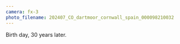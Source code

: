 ```yaml
---
camera: fx-3
photo_filename: 202407_CO_dartmoor_cornwall_spain_000098210032
---
```


Birth day, 30 years later.

